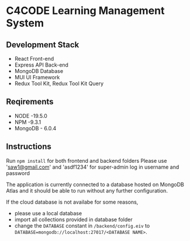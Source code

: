 # C4CODE Learning Management System

## Development Stack

- React Front-end
- Express API Back-end
- MongoDB Database
- MUI UI Framework
- Redux Tool Kit, Redux Tool Kit Query

## Reqirements

- NODE -19.5.0
- NPM -9.3.1
- MongoDB - 6.0.4

## Instructions

Run `npm install` for both frontend and backend folders
Please use 'saw1@gmail.com' and 'asdf1234' for super-admin log in username and password

The application is currently connected to a database hosted on MongoDB Atlas and it should be able to run without any further configuration.

If the cloud database is not availabe for some reasons,

- please use a local database
- import all collections provided in database folder
- change the `DATABASE` constant in `/backend/config.eiv` to `DATABASE=mongodb://localhost:27017/<DATABASE NAME>`.
